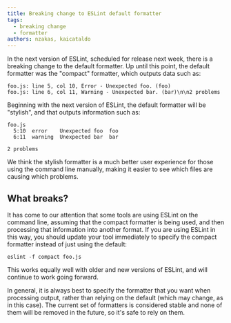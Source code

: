 ```yaml
---
title: Breaking change to ESLint default formatter
tags:
  - breaking change
  - formatter
authors: nzakas, kaicataldo
---
```


In the next version of ESLint, scheduled for release next week, there is a breaking change to the default formatter. Up until this point, the default formatter was the "compact" formatter, which outputs data such as:

```
foo.js: line 5, col 10, Error - Unexpected foo. (foo)
foo.js: line 6, col 11, Warning - Unexpected bar. (bar)\n\n2 problems
```

Beginning with the next version of ESLint, the default formatter will be "stylish", and that outputs information such as:

```
foo.js
  5:10  error    Unexpected foo  foo
  6:11  warning  Unexpected bar  bar

2 problems
```

We think the stylish formatter is a much better user experience for those using the command line manually, making it easier to see which files are causing which problems.

## What breaks?

It has come to our attention that some tools are using ESLint on the command line, assuming that the compact formatter is being used, and then processing that information into another format. If you are using ESLint in this way, you should update your tool immediately to specify the compact formatter instead of just using the default:

```
eslint -f compact foo.js
```

This works equally well with older and new versions of ESLint, and will continue to work going forward.

In general, it is always best to specify the formatter that you want when processing output, rather than relying on the default (which may change, as in this case). The current set of formatters is considered stable and none of them will be removed in the future, so it's safe to rely on them.
